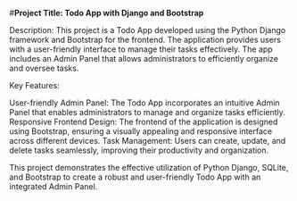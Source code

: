 #**Project Title: Todo App with Django and Bootstrap**

Description:
This project is a Todo App developed using the Python Django framework and Bootstrap for the frontend. The application provides users with a user-friendly interface to manage their tasks effectively. The app includes an Admin Panel that allows administrators to efficiently organize and oversee tasks.

Key Features:

User-friendly Admin Panel: The Todo App incorporates an intuitive Admin Panel that enables administrators to manage and organize tasks efficiently.
Responsive Frontend Design: The frontend of the application is designed using Bootstrap, ensuring a visually appealing and responsive interface across different devices.
Task Management: Users can create, update, and delete tasks seamlessly, improving their productivity and organization.

This project demonstrates the effective utilization of Python Django, SQLite, and Bootstrap to create a robust and user-friendly Todo App with an integrated Admin Panel.






